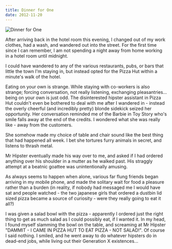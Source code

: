 ```yaml
---
title: Dinner for One
date: 2012-11-20
---
```


![Dinner for One](https://source.unsplash.com/di8ognBauG0/1600x900)

After arriving back in the hotel room this evening, I changed out of my work clothes, had a wash, and wandered out into the street. For the first time since I can remember, I am not spending a night away from home working in a hotel room until midnight.

I could have wandered to any of the various restaurants, pubs, or bars that little the town I'm staying in, but instead opted for the Pizza Hut within a minute's walk of the hotel.

Eating on your own is strange. While staying with co-workers is also strange; forcing conversation, not really listening, exchanging pleasantries... being on your own is just odd. The disinterested hipster assistant in Pizza Hut couldn't even be bothered to deal with me after I wandered in - instead the overly cheerful (and incredibly pretty) blonde sidekick seized her opportunity. Her conversation reminded me of the Barbie in Toy Story who's smile falls away at the end of the credits. I wondered what she was really like - away from the customers.

She somehow made my choice of table and chair sound like the best thing that had happened all week. I bet she tortures furry animals in secret, and listens to thrash metal.

Mr Hipster eventually made his way over to me, and asked if I had ordered anything over his shoulder in a mutter as he walked past. His straggly attempt at a beatnic goattee was unintentionally amusing.

As always seems to happen when alone, various far flung friends began arriving in my mobile phone, and made the solitary wait for food a pleasure rather than a burden (in reality, if nobody had messaged me I would have sat and people watched - the two japanese girls that ordered a dustbin lid sized pizza became a source of curiosity - were they really going to eat it all?)

I was given a salad bowl with the pizza - apparently I ordered just the right thing to get as much salad as I could possibly eat, if I wanted it. In my head, I found myself slamming the bowl on the table, and screaming at Mr Hipster "DAMMIT - I CAME IN PIZZA HUT TO EAT PIZZA - NOT SALAD!". Of course I said nothing. I smiled, and he went away to do whatever hipsters do in dead-end jobs, while living out their Generation X existences...
